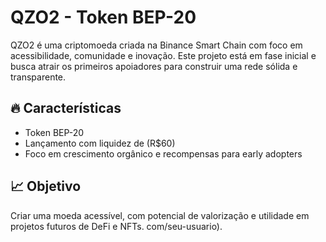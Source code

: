# QZO2 - Token BEP-20

QZO2 é uma criptomoeda criada na Binance Smart Chain com foco em acessibilidade, comunidade e inovação. Este projeto está em fase inicial e busca atrair os primeiros apoiadores para construir uma rede sólida e transparente.

## 🔥 Características
- Token BEP-20
- Lançamento com liquidez de (R$60)
- Foco em crescimento orgânico e recompensas para early adopters

## 📈 Objetivo
Criar uma moeda acessível, com potencial de valorização e utilidade em projetos futuros de DeFi e NFTs.
com/seu-usuario).
